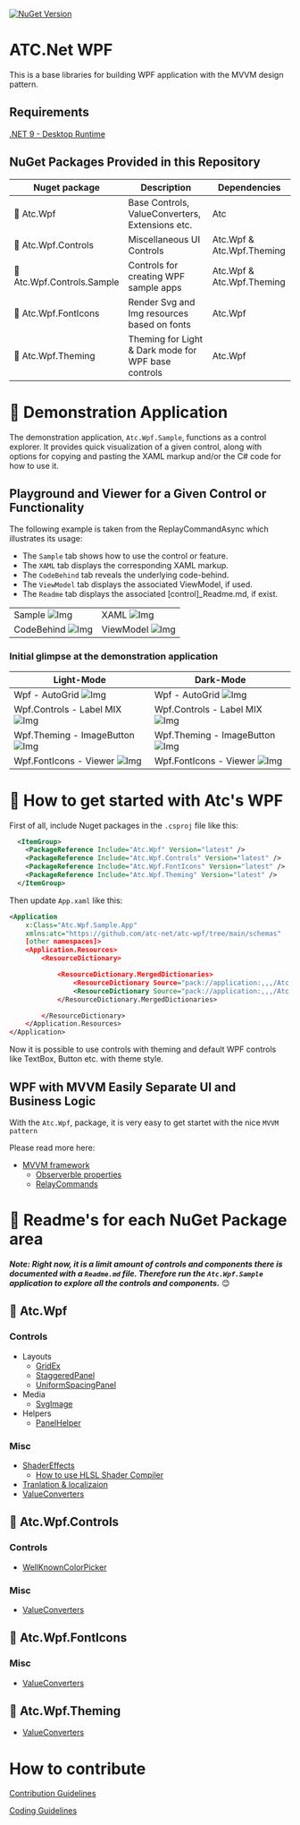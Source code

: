 [![NuGet Version](https://img.shields.io/nuget/v/Atc.Wpf.svg?logo=nuget&style=for-the-badge)](https://www.nuget.org/packages/atc.wpf)

# ATC.Net WPF

This is a base libraries for building WPF application with the MVVM design pattern.

## Requirements

[.NET 9 - Desktop Runtime](https://dotnet.microsoft.com/en-us/download/dotnet/9.0)

## NuGet Packages Provided in this Repository

| Nuget package              | Description                                         | Dependencies                   |
|----------------------------|-----------------------------------------------------|--------------------------------|
| 💟 Atc.Wpf                 | Base Controls, ValueConverters, Extensions etc.     | Atc                            |
| 💟 Atc.Wpf.Controls        | Miscellaneous UI Controls                           | Atc.Wpf & Atc.Wpf.Theming      |
| 💟 Atc.Wpf.Controls.Sample | Controls for creating WPF sample apps               | Atc.Wpf & Atc.Wpf.Theming      |
| 💟 Atc.Wpf.FontIcons       | Render Svg and Img resources based on fonts         | Atc.Wpf                        |
| 💟 Atc.Wpf.Theming         | Theming for Light & Dark mode for WPF base controls | Atc.Wpf                        |

# 🔎 Demonstration Application

The demonstration application, `Atc.Wpf.Sample`, functions as a control explorer.
It provides quick visualization of a given control, along with options for
copying and pasting the XAML markup and/or the C# code for how to use it.

## Playground and Viewer for a Given Control or Functionality

The following example is taken from the ReplayCommandAsync which illustrates its usage:

- The `Sample` tab shows how to use the control or feature.
- The `XAML` tab displays the corresponding XAML markup.
- The `CodeBehind` tab reveals the underlying code-behind.
- The `ViewModel` tab displays the associated ViewModel, if used.
- The `Readme` tab displays the associated [control]_Readme.md, if exist.

|                                                                         |                                                                       |
|-------------------------------------------------------------------------|-----------------------------------------------------------------------|
| Sample ![Img](docs/images/lm-wpf-replaycommandasync-sample.png)         | XAML ![Img](docs/images/lm-wpf-replaycommandasync-xaml.png)           |
| CodeBehind ![Img](docs/images/lm-wpf-replaycommandasync-codebehind.png) | ViewModel ![Img](docs/images/lm-wpf-replaycommandasync-viewmodel.png) |

### Initial glimpse at the demonstration application

| Light-Mode                                                                   | Dark-Mode                                                                    |
|------------------------------------------------------------------------------|------------------------------------------------------------------------------|
| Wpf - AutoGrid ![Img](docs/images/lm-wpf-autogrid.png)                       | Wpf - AutoGrid ![Img](docs/images/dm-wpf-autogrid.png)                       |
| Wpf.Controls - Label MIX ![Img](docs/images/lm-wpf-controls-label-mix.png)   | Wpf.Controls - Label MIX ![Img](docs/images/dm-wpf-controls-label-mix.png)   |
| Wpf.Theming - ImageButton ![Img](docs/images/lm-wpf-theming-imagebutton.png) | Wpf.Theming - ImageButton ![Img](docs/images/dm-wpf-theming-imagebutton.png) |
| Wpf.FontIcons - Viewer ![Img](docs/images/lm-wpf-fonicons-viewer.png)        | Wpf.FontIcons - Viewer ![Img](docs/images/dm-wpf-fonicons-viewer.png)        |

# 🚀 How to get started with Atc's WPF

First of all, include Nuget packages in the `.csproj` file like this:

```xml
  <ItemGroup>
    <PackageReference Include="Atc.Wpf" Version="latest" />
    <PackageReference Include="Atc.Wpf.Controls" Version="latest" />
    <PackageReference Include="Atc.Wpf.FontIcons" Version="latest" />
    <PackageReference Include="Atc.Wpf.Theming" Version="latest" />
  </ItemGroup>
```

Then update `App.xaml` like this:

```xml
<Application
    x:Class="Atc.Wpf.Sample.App"
    xmlns:atc="https://github.com/atc-net/atc-wpf/tree/main/schemas"
    [other namespaces]>
    <Application.Resources>
        <ResourceDictionary>

            <ResourceDictionary.MergedDictionaries>
                <ResourceDictionary Source="pack://application:,,,/Atc.Wpf.Theming;component/Styles/Default.xaml" />
                <ResourceDictionary Source="pack://application:,,,/Atc.Wpf.Controls;component/Styles/Controls.xaml" />
            </ResourceDictionary.MergedDictionaries>

        </ResourceDictionary>
    </Application.Resources>
</Application>
```

Now it is possible to use controls with theming and default WPF controls like TextBox, Button etc. with theme style.

## WPF with MVVM Easily Separate UI and Business Logic

With the `Atc.Wpf`, package, it is very easy to get startet with the nice `MVVM pattern`

Please read more here:

- [MVVM framework](docs/Mvvm/@Readme.md)
  - [Observerble properties](docs/Mvvm/@Readme.md)
  - [RelayCommands](docs/Mvvm/@Readme.md)

# 📝 Readme's for each NuGet Package area

***Note: Right now, it is a limit amount of controls and components there is documented with a `Readme.md` file.
Therefore run the `Atc.Wpf.Sample` application to explore all the controls and components.*** 😊

## 💟 Atc.Wpf

### Controls

- Layouts
  - [GridEx](src/Atc.Wpf/Controls/Layouts/GridEx_Readme.md)
  - [StaggeredPanel](src/Atc.Wpf/Controls/Layouts/StaggeredPanel_Readme.md)
  - [UniformSpacingPanel](src/Atc.Wpf/Controls/Layouts/UniformSpacingPanel_Readme.md)
- Media
  - [SvgImage](src/Atc.Wpf/Controls/Media/SvgImage_Readme.md)
- Helpers
  - [PanelHelper](src/Atc.Wpf/Helpers/PanelHelper_Readme.md)

### Misc

- [ShaderEffects](src/Atc.Wpf/Media/ShaderEffects/@Readme.md)
  - [How to use HLSL Shader Compiler](src/Atc.Wpf/Media/ShaderEffects/Shaders/@Readme.md)
- [Tranlation & localizaion](src/Atc.Wpf/Translation/@Readme.md)
- [ValueConverters](src/Atc.Wpf/ValueConverters/@Readme.md)

## 💟 Atc.Wpf.Controls

### Controls

- [WellKnownColorPicker](src/Atc.Wpf.Controls/ColorControls/WellKnownColorPicker_Readme.md)

### Misc

- [ValueConverters](src/Atc.Wpf.Controls/ValueConverters/@Readme.md)

## 💟 Atc.Wpf.FontIcons

### Misc

- [ValueConverters](src/Atc.Wpf.FontIcons/ValueConverters/@Readme.md)

## 💟 Atc.Wpf.Theming

- [ValueConverters](src/Atc.Wpf.Theming/ValueConverters/@Readme.md)

# How to contribute

[Contribution Guidelines](https://atc-net.github.io/introduction/about-atc#how-to-contribute)

[Coding Guidelines](https://atc-net.github.io/introduction/about-atc#coding-guidelines)
